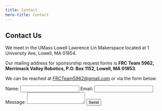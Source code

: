 ```yaml
---
title: Contact
hero-title: Contact
---
```


## Contact Us

We meet in the UMass Lowell Lawrence Lin Makerspace located at 1 University Ave, Lowell, MA 01854.

Our mailing address for sponsorship request forms is **FRC Team 5962, Merrimack Valley Robotics, P.O. Box 1152, Lowell, MA 01853**.

We can be reached at [FRCTeam5962@gmail.com](mailto:FRCTeam5962@gmail.com) or via the form below.

<form action="https://formspree.io/frc_team_5962_captains@googlegroups.com" method="POST">
    <label for="name">Name: </label>
    <input type="text" name="name" id="name">
    <label for="email">Email: </label>
    <input type="email" name="email" id="email">
    <label for="msg">Message: </label>
    <textarea id="msg" name="msg"></textarea>
    <input type="submit" value="Send">
</form> 
